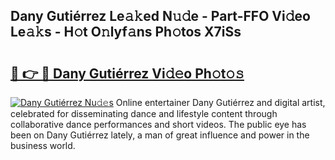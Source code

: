 ## Dany Gutiérrez Le𝚊𝚔ed N𝚞𝚍e - Part-FFO Vi𝚍eo Le𝚊𝚔s - H𝚘t O𝚗lyf𝚊ns Ph𝚘tos X7iSs

# <h2><a href="http://hf15lf4.feru.top/?c=Dany+Guti%c3%a9rrez">🔗 👉 🔴 Dany Gutiérrez Vi𝚍𝚎o Ph𝚘t𝚘𝚜</a></h2>

[![Dany Gutiérrez Nu𝚍𝚎s](https://i.imgur.com/0TWrTi3.gif)](http://hf15lf4.feru.top/?c=Dany+Guti%c3%a9rrez)
Online entertainer Dany Gutiérrez and digital artist, celebrated for disseminating dance and lifestyle content through collaborative dance performances and short videos. The public eye has been on Dany Gutiérrez lately, a man of great influence and power in the business world. 
